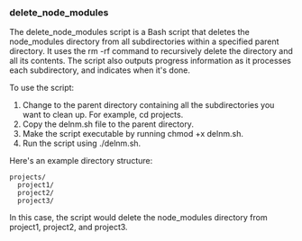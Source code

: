 ### delete_node_modules
The delete_node_modules script is a Bash script that deletes the node_modules directory from all subdirectories within a specified parent directory. It uses the rm -rf command to recursively delete the directory and all its contents. The script also outputs progress information as it processes each subdirectory, and indicates when it's done.

To use the script:

1. Change to the parent directory containing all the subdirectories you want to clean up. For example, cd projects.
2. Copy the delnm.sh file to the parent directory.
3. Make the script executable by running chmod +x delnm.sh.
4. Run the script using ./delnm.sh.

Here's an example directory structure:

```
projects/
  project1/
  project2/
  project3/
```
In this case, the script would delete the node_modules directory from project1, project2, and project3.
